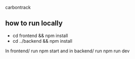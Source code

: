 carbontrack

## how to run locally 

- cd frontend && npm install
- cd ../backend && npm install


In frontend/ run npm start and in backend/ run npm run dev